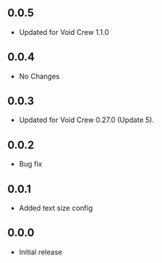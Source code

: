 ## 0.0.5
- Updated for Void Crew 1.1.0

## 0.0.4
- No Changes

## 0.0.3
- Updated for Void Crew 0.27.0 (Update 5).

## 0.0.2
- Bug fix

## 0.0.1
- Added text size config

## 0.0.0
- Initial release
